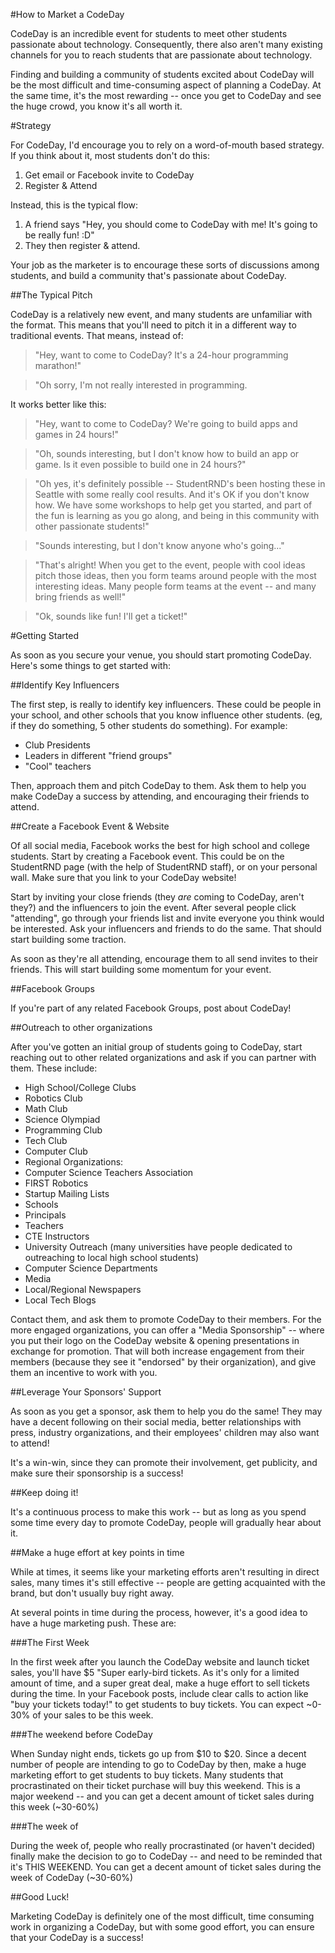 #How to Market a CodeDay

CodeDay is an incredible event for students to meet other students passionate about technology. Consequently, there also aren't many existing channels for you to reach students that are passionate about technology.

Finding and building a community of students excited about CodeDay will be the most difficult and time-consuming aspect of planning a CodeDay. At the same time, it's the most rewarding -- once you get to CodeDay and see the huge crowd, you know it's all worth it. 

#Strategy

For CodeDay, I'd encourage you to rely on a word-of-mouth based strategy. If you think about it, most students don't do this:

1. Get email or Facebook invite to CodeDay
2. Register & Attend

Instead, this is the typical flow:

1. A friend says "Hey, you should come to CodeDay with me! It's going to be really fun! :D"
2. They then register & attend. 

Your job as the marketer is to encourage these sorts of discussions among students, and build a community that's passionate about CodeDay. 

##The Typical Pitch

CodeDay is a relatively new event, and many students are unfamiliar with the format. This means that you'll need to pitch it in a different way to traditional events. That means, instead of:

>"Hey, want to come to CodeDay? It's a 24-hour programming marathon!"

>"Oh sorry, I'm not really interested in programming. 

It works better like this:

>"Hey, want to come to CodeDay? We're going to build apps and games in 24 hours!"

>"Oh, sounds interesting, but I don't know how to build an app or game. Is it even possible to build one in 24 hours?"

>"Oh yes, it's definitely possible -- StudentRND's been hosting these in Seattle with some really cool results. And it's OK if you don't know how. We have some workshops to help get you started, and part of the fun is learning as you go along, and being in this community with other passionate students!"

>"Sounds interesting, but I don't know anyone who's going..."

>"That's alright! When you get to the event, people with cool ideas pitch those ideas, then you form teams around people with the most interesting ideas. Many people form teams at the event -- and many bring friends as well!"

>"Ok, sounds like fun! I'll get a ticket!" 

#Getting Started

As soon as you secure your venue, you should start promoting CodeDay. Here's some things to get started with:

##Identify Key Influencers

The first step, is really to identify key influencers. These could be people in your school, and other schools that you know influence other students. (eg, if they do something, 5 other students do something). For example: 

* Club Presidents
* Leaders in different "friend groups"
* "Cool" teachers

Then, approach them and pitch CodeDay to them. Ask them to help you make CodeDay a success by attending, and encouraging their friends to attend. 

##Create a Facebook Event & Website

Of all social media, Facebook works the best for high school and college students. Start by creating a Facebook event. This could be on the StudentRND page (with the help of StudentRND staff), or on your personal wall. Make sure that you link to your CodeDay website!

Start by inviting your close friends (they *are* coming to CodeDay, aren't they?) and the influencers to join the event. After several people click "attending", go through your friends list and invite everyone you think would be interested. Ask your influencers and friends to do the same. That should start building some traction. 

As soon as they're all attending, encourage them to all send invites to their friends. This will start building some momentum for your event. 

##Facebook Groups

If you're part of any related Facebook Groups, post about CodeDay! 

##Outreach to other organizations

After you've gotten an initial group of students going to CodeDay, start reaching out to other related organizations and ask if you can partner with them. These include: 

 * High School/College Clubs
  * Robotics Club
  * Math Club
  * Science Olympiad
  * Programming Club
  * Tech Club
  * Computer Club
 * Regional Organizations: 
  * Computer Science Teachers Association
  * FIRST Robotics
  * Startup Mailing Lists
 * Schools
  * Principals
  * Teachers
  * CTE Instructors
  * University Outreach (many universities have people dedicated to outreaching to local high school students)
  * Computer Science Departments
 * Media
  * Local/Regional Newspapers
  * Local Tech Blogs

Contact them, and ask them to promote CodeDay to their members. For the more engaged organizations, you can offer a "Media Sponsorship" -- where you put their logo on the CodeDay website & opening presentations in exchange for promotion. That will both increase engagement from their members (because they see it "endorsed" by their organization), and give them an incentive to work with you. 

##Leverage Your Sponsors' Support

As soon as you get a sponsor, ask them to help you do the same! They may have a decent following on their social media, better relationships with press, industry organizations, and their employees' children may also want to attend! 

It's a win-win, since they can promote their involvement, get publicity, and make sure their sponsorship is a success!

##Keep doing it!

It's a continuous process to make this work -- but as long as you spend some time every day to promote CodeDay, people will gradually hear about it. 

##Make a huge effort at key points in time

While at times, it seems like your marketing efforts aren't resulting in direct sales, many times it's still effective -- people are getting acquainted with the brand, but don't usually buy right away.

At several points in time during the process, however, it's a good idea to have a huge marketing push. These are:

###The First Week

In the first week after you launch the CodeDay website and launch ticket sales, you'll have $5 "Super early-bird tickets. As it's only for a limited amount of time, and a super great deal, make a huge effort to sell tickets during the time. In your Facebook posts, include clear calls to action like "buy your tickets today!" to get students to buy tickets. You can expect ~0-30% of your sales to be this week. 

###The weekend before CodeDay

When Sunday night ends, tickets go up from $10 to $20. Since a decent number of people are intending to go to CodeDay by then, make a huge marketing effort to get students to buy tickets. Many students that procrastinated on their ticket purchase will buy this weekend. This is a major weekend -- and you can get a decent amount of ticket sales during this week (~30-60%)

###The week of

During the week of, people who really procrastinated (or haven't decided) finally make the decision to go to CodeDay -- and need to be reminded that it's THIS WEEKEND. You can get a decent amount of ticket sales during the week of CodeDay (~30-60%)

##Good Luck!

Marketing CodeDay is definitely one of the most difficult, time consuming work in organizing a CodeDay, but with some good effort, you can ensure that your CodeDay is a success!